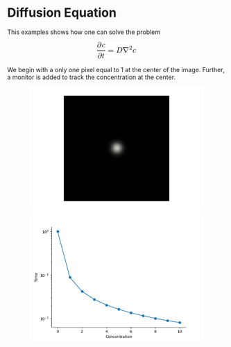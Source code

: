 # Diffusion Equation
This examples shows how one can solve the problem

<p align="center">
    <img src="figs/diffusion1.png">
</p>

We begin with a only one pixel equal to 1 at the center of the image. Further, a monitor is added to track the concentration at the center.

<p align="center">
    <img src="figs/conc.png" width="400">
    <img src="figs/monitor.png" width="400">
</p>